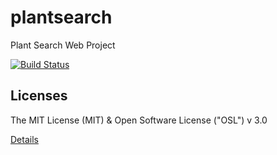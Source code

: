 plantsearch
===========

Plant Search Web Project

[![Build Status](https://travis-ci.org/suwei-air/plantsearch.svg?branch=develop)](https://travis-ci.org/suwei-air/plantsearch)

Licenses
--------

The MIT License (MIT) & Open Software License ("OSL") v 3.0

[Details](LICENSE.md)

